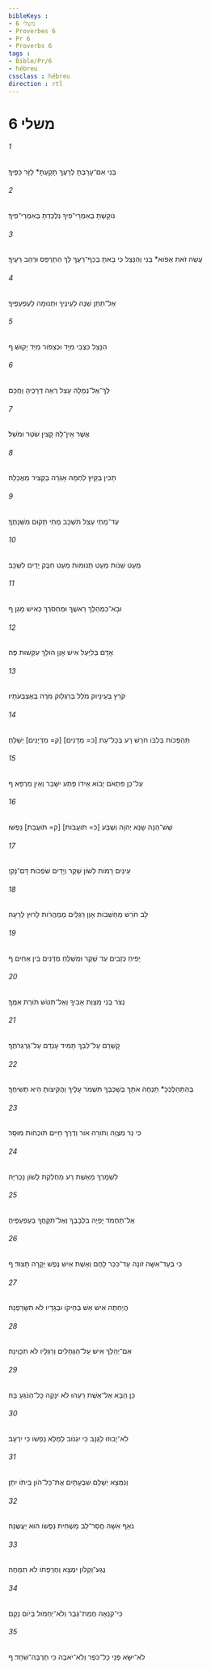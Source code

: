```yaml
---
bibleKeys : 
- משלי 6
- Proverbes 6
- Pr 6
- Proverbs 6
tags : 
- Bible/Pr/6
- hébreu
cssclass : hébreu
direction : rtl
---
```


# משלי 6

###### 1
בְּנִי אִם־עָרַבְתָּ לְרֵעֶךָ תָּקַעְתָּ* לַזָּר כַּפֶּיךָ׃
###### 2
נֹוקַשְׁתָּ בְאִמְרֵי־פִיךָ נִלְכַּדְתָּ בְּאִמְרֵי־פִיךָ׃
###### 3
עֲשֵׂה זֹאת אֵפֹוא* בְּנִי וְהִנָּצֵל כִּי בָאתָ בְכַף־רֵעֶךָ לֵךְ הִתְרַפֵּס וּרְהַב רֵעֶיךָ׃
###### 4
אַל־תִּתֵּן שֵׁנָה לְעֵינֶיךָ וּתְנוּמָה לְעַפְעַפֶּיךָ׃
###### 5
הִנָּצֵל כִּצְבִי מִיָּד וּכְצִפֹּור מִיַּד יָקוּשׁ׃ ף
###### 6
לֵךְ־אֶל־נְמָלָה עָצֵל רְאֵה דְרָכֶיהָ וַחֲכָם׃
###### 7
אֲשֶׁר אֵין־לָהּ קָצִין שֹׁטֵר וּמֹשֵׁל׃
###### 8
תָּכִין בַּקַּיִץ לַחְמָהּ אָגְרָה בַקָּצִיר מַאֲכָלָהּ׃
###### 9
עַד־מָתַי עָצֵל תִּשְׁכָּב מָתַי תָּקוּם מִשְּׁנָתֶךָ׃
###### 10
מְעַט שֵׁנֹות מְעַט תְּנוּמֹות מְעַט חִבֻּק יָדַיִם לִשְׁכָּב׃
###### 11
וּבָא־כִמְהַלֵּךְ רֵאשֶׁךָ וּמַחְסֹרְךָ כְּאִישׁ מָגֵן׃ ף
###### 12
אָדָם בְּלִיַּעַל אִישׁ אָוֶן הֹולֵךְ עִקְּשׁוּת פֶּה׃
###### 13
קֹרֵץ בְּעֵינָיוק מֹלֵל בְּרַגְלָוק מֹרֶה בְּאֶצְבְּעֹתָיו׃
###### 14
תַּהְפֻּכֹות בְּלִבֹּו חֹרֵשׁ רָע בְּכָל־עֵת [כ= מְדָנִים] [ק= מִדְיָנִים] יְשַׁלֵּחַ׃
###### 15
עַל־כֵּן פִּתְאֹם יָבֹוא אֵידֹו פֶּתַע יִשָּׁבֵר וְאֵין מַרְפֵּא׃ ף
###### 16
שֶׁשׁ־הֵנָּה שָׂנֵא יְהוָה וְשֶׁבַע [כ= תֹּועֲבֹות] [ק= תֹּועֲבַת] נַפְשֹׁו׃
###### 17
עֵינַיִם רָמֹות לְשֹׁון שָׁקֶר וְיָדַיִם שֹׁפְכֹות דָּם־נָקִי׃
###### 18
לֵב חֹרֵשׁ מַחְשְׁבֹות אָוֶן רַגְלַיִם מְמַהֲרֹות לָרוּץ לָרָעָה׃
###### 19
יָפִיחַ כְּזָבִים עֵד שָׁקֶר וּמְשַׁלֵּחַ מְדָנִים בֵּין אַחִים׃ ף
###### 20
נְצֹר בְּנִי מִצְוַת אָבִיךָ וְאַל־תִּטֹּשׁ תֹּורַת אִמֶּךָ׃
###### 21
קָשְׁרֵם עַל־לִבְּךָ תָמִיד עָנְדֵם עַל־גַּרְגְּרֹתֶךָ׃
###### 22
בְּהִתְהַלֶּכְכָ* תַּנְחֶה אֹתָךְ בְּשָׁכְבְּךָ תִּשְׁמֹר עָלֶיךָ וַהֲקִיצֹותָ הִיא תְשִׂיחֶךָ׃
###### 23
כִּי נֵר מִצְוָה וְתֹורָה אֹור וְדֶרֶךְ חַיִּים תֹּוכְחֹות מוּסָר׃
###### 24
לִשְׁמָרְךָ מֵאֵשֶׁת רָע מֵחֶלְקַת לָשֹׁון נָכְרִיָּה׃
###### 25
אַל־תַּחְמֹד יָפְיָהּ בִּלְבָבֶךָ וְאַל־תִּקָּחֲךָ בְּעַפְעַפֶּיהָ׃
###### 26
כִּי בְעַד־אִשָּׁה זֹונָה עַד־כִּכַּר לָחֶם וְאֵשֶׁת אִישׁ נֶפֶשׁ יְקָרָה תָצוּד׃ ף
###### 27
הֲיַחְתֶּה אִישׁ אֵשׁ בְּחֵיקֹו וּבְגָדָיו לֹא תִשָּׂרַפְנָה׃
###### 28
אִם־יְהַלֵּךְ אִישׁ עַל־הַגֶּחָלִים וְרַגְלָיו לֹא תִכָּוֶינָה׃
###### 29
כֵּן הַבָּא אֶל־אֵשֶׁת רֵעֵהוּ לֹא יִנָּקֶה כָּל־הַנֹּגֵעַ בָּהּ׃
###### 30
לֹא־יָבוּזוּ לַגַּנָּב כִּי יִגְנֹוב לְמַלֵּא נַפְשֹׁו כִּי יִרְעָב׃
###### 31
וְנִמְצָא יְשַׁלֵּם שִׁבְעָתָיִם אֶת־כָּל־הֹון בֵּיתֹו יִתֵּן׃
###### 32
נֹאֵף אִשָּׁה חֲסַר־לֵב מַשְׁחִית נַפְשֹׁו הוּא יַעֲשֶׂנָּה׃
###### 33
נֶגַע־וְקָלֹון יִמְצָא וְחֶרְפָּתֹו לֹא תִמָּחֶה׃
###### 34
כִּי־קִנְאָה חֲמַת־גָּבֶר וְלֹא־יַחְמֹול בְּיֹום נָקָם׃
###### 35
לֹא־יִשָּׂא פְּנֵי כָל־כֹּפֶר וְלֹא־יֹאבֶה כִּי תַרְבֶּה־שֹׁחַד׃ ף

